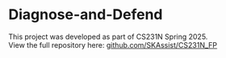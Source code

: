 # Diagnose-and-Defend

This project was developed as part of CS231N Spring 2025.  
View the full repository here: [github.com/SKAssist/CS231N_FP](https://github.com/SKAssist/CS231N_FP.git)
